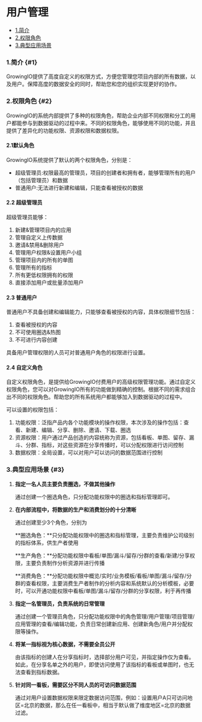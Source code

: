# 用户管理

* [1.简介](user-configuration.md#1-jian-jie)
* [2.权限角色](user-configuration.md#2)
* [3.典型应用场景](user-configuration.md#3)

### 1.简介 {#1}

GrowingIO提供了高度自定义的权限方式，方便您管理您项目内部的所有数据，以及用户。保障高度的数据安全的同时，帮助您和您的组织实现更好的协作。

### 2.权限角色 {#2}

GrowingIO的系统内部提供了多种的权限角色，帮助企业内部不同权限和分工的用户都能参与到数据驱动的过程中来。不同的权限角色，能够使用不同的功能，并且提供了差异化的功能权限、资源权限和数据权限。

#### 2.1默认角色

GrowingIO系统提供了默认的两个权限角色，分别是：

* 超级管理员:权限最高的管理员，项目的创建者和拥有者，能够管理所有的用户（包括管理员）和数据
* 普通用户:无法进行新建和编辑，只能查看被授权的数据

#### 2.2 **超级管理员**

超级管理员能够：

1. 新建&管理项目内的应用
2. 管理自定义上传数据
3. 邀请&禁用&删除用户
4. 管理用户权限&设置用户小组
5. 管理项目内的所有的单图
6. 管理所有的指标
7. 所有更低权限拥有的权限
8. 直接添加用户或批量添加用户

#### 2.3 **普通用户**

普通用户不具备创建和编辑能力，只能够查看被授权的内容，具体权限细节包括：

1. 查看被授权的内容
2. 不可使用圈选&热图
3. 不可进行内容创建

具备用户管理权限的人员可对普通用户角色的权限进行设置。

#### 2.4 自定义角色

自定义权限角色，是提供给GrowingIO付费用户的高级权限管理功能。通过自定义权限角色，您可以对GrowingIO所有的功能做到精确的控制。根据不同的需求组合出不同的权限角色。帮助您的所有系统用户都能够加入到数据驱动的过程中。

可以设置的权限包括：

1. 功能权限：泛指产品内各个功能模块的操作权限，本次涉及的操作包括：查看、新建、编辑、分享、删除、邀请、下载、圈选
2. 资源权限：用户通过产品创造的内容统称为资源，包括看板、单图、留存、漏斗、分群、指标，对这些资源在分享传播时，可以分配权限进行访问控制
3. 数据权限：全局设置，可以对用户可以访问的数据范围进行控制

### 3.典型应用场景 {#3}

1. **指定一名人员主要负责圈选，不做其他操作**

   通过创建一个圈选角色，只分配功能权限中的圈选和指标管理即可。

2. **在内部流程中，将数据的生产和消费划分的十分清晰**

   通过创建至少3个角色，分别为

   **圈选角色：**只分配功能权限中的圈选和指标管理，主要负责维护公司级别的指标体系，供生产者使用

   **生产角色：**分配功能权限中看板/单图/漏斗/留存/分群的查看/新建/分享权限，主要负责制作分析资源并进行传播

   **消费角色：**分配功能权限中概览/实时/业务模板/看板/单图/漏斗/留存/分群的查看权限，主要消费生产者制作的分析内容和系统默认的分析模板，必要时，可以开通功能权限中看板/单图/漏斗/留存/分群的分享权限，利于再传播

3. **指定一名管理员，负责系统的日常管理**

   通过创建一个管理员角色，只分配功能权限中的角色管理/用户管理/项目管理/应用管理的查看/编辑功能，负责日常创建新应用、创建新角色/用户并分配权限等操作。

4. **将某一指标视为核心数据，不需要全员公开**

   由该指标的创建人在分享指标时，选择部分用户可见，并指定操作仅为查看。如此，在分享名单之外的用户，即使访问使用了该指标的看板或单图时，也无法查看到指标数据。

5. **针对同一看板，需要区分不同人员的可访问数据范围**

   通过对用户设置数据权限来限定数据访问范围，例如：设置用户A只可访问地区=北京的数据，那么在任一看板中，相当于默认做了维度地区=北京的数据过滤。

